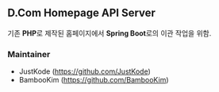 ## D.Com Homepage API Server
기존 **PHP**로 제작된 홈페이지에서 **Spring Boot**로의 이관 작업을 위함.

### Maintainer
- JustKode (https://github.com/JustKode)
- BambooKim (https://github.com/BambooKim)
